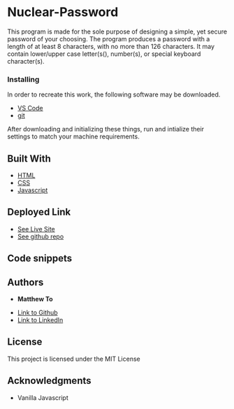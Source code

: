 # Nuclear-Password

This program is made for the sole purpose of designing a simple, yet secure password of your choosing. The program produces a password with a length of at least 8 characters, with no more than 126 characters. It may contain lower/upper case letter(s(), number(s), or special keyboard character(s). 


### Installing


In order to recreate this work, the following software may be downloaded. 
- [VS Code](https://code.visualstudio.com/download)
- [git](https://git-scm.com/downloads)

After downloading and initializing these things, run and intialize their settings to match your machine requirements.

## Built With

* [HTML](https://developer.mozilla.org/en-US/docs/Web/HTML)
* [CSS](https://developer.mozilla.org/en-US/docs/Web/CSS)
* [Javascript](https://developer.mozilla.org/en-US/docs/Web/JavaScript)

## Deployed Link

* [See Live Site](https://mt722.github.io/Nuclear-password/)
* [See github repo](https://github.com/MT722/Nuclear-password)


## Code snippets



## Authors

* **Matthew To** 

- [Link to Github](https://github.com/MT722)
- [Link to LinkedIn](https://www.linkedin.com/in/matthew-to-53667a187/)


## License

This project is licensed under the MIT License 

## Acknowledgments

* Vanilla Javascript
